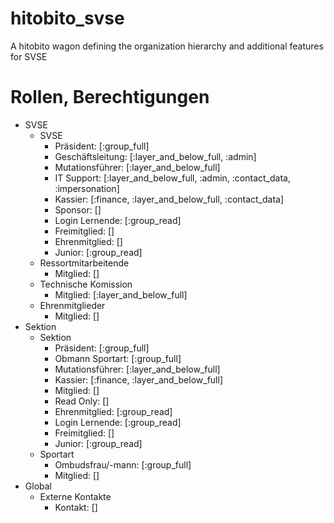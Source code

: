# hitobito_svse

A hitobito wagon defining the organization hierarchy and additional features for SVSE

# Rollen, Berechtigungen

* SVSE
  * SVSE
    * Präsident: [:group_full]
    * Geschäftsleitung: [:layer_and_below_full, :admin]
    * Mutationsführer: [:layer_and_below_full]
    * IT Support: [:layer_and_below_full, :admin, :contact_data, :impersonation]
    * Kassier: [:finance, :layer_and_below_full, :contact_data]
    * Sponsor: []
    * Login Lernende: [:group_read]
    * Freimitglied: []
    * Ehrenmitglied: []
    * Junior: [:group_read]
  * Ressortmitarbeitende
    * Mitglied: []
  * Technische Komission
    * Mitglied: [:layer_and_below_full]
  * Ehrenmitglieder
    * Mitglied: []
* Sektion
  * Sektion
    * Präsident: [:group_full]
    * Obmann Sportart: [:group_full]
    * Mutationsführer: [:layer_and_below_full]
    * Kassier: [:finance, :layer_and_below_full]
    * Mitglied: []
    * Read Only: []
    * Ehrenmitglied: [:group_read]
    * Login Lernende: [:group_read]
    * Freimitglied: []
    * Junior: [:group_read]
  * Sportart
    * Ombudsfrau/-mann: [:group_full]
    * Mitglied: []
* Global
  * Externe Kontakte
    * Kontakt: []
